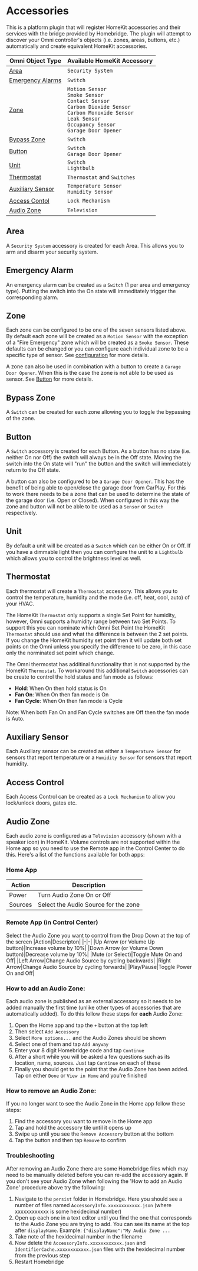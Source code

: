 # Accessories

This is a platform plugin that will register HomeKit accessories and their services with the bridge provided by Homebridge. The plugin will attempt to discover your Omni controller's objects (i.e. zones, areas, buttons, etc.) automatically and create equivalent HomeKit accessories.

|Omni Object Type|Available HomeKit Accessory|
|-|-|
|[Area](#area)|`Security System`|
|[Emergency Alarms](#emergency-alarm)|`Switch`|
|[Zone](#zone)|`Motion Sensor`<br/>`Smoke Sensor`<br/>`Contact Sensor`<br/>`Carbon Dioxide Sensor`<br/>`Carbon Monoxide Sensor`<br/>`Leak Sensor`<br/>`Occupancy Sensor`<br/>`Garage Door Opener`|
|[Bypass Zone](#bypass-zone)|`Switch`|
|[Button](#button)|`Switch`<br/>`Garage Door Opener`|
|[Unit](#unit)|`Switch`<br/>`Lightbulb`|
|[Thermostat](#thermostat)|`Thermostat` and `Switches`|
|[Auxiliary Sensor](#auxiliary-sensor)|`Temperature Sensor`<br/>`Humidity Sensor`|
|[Access Contol](#access-control)|`Lock Mechanism`|
|[Audio Zone](#audio-zone)|`Television`|

## Area

A `Security System` accessory is created for each Area. This allows you to arm and disarm your security system.

## Emergency Alarm

An emergency alarm can be created as a `Switch` (1 per area and emergency type). Putting the switch into the On state will immeditately trigger the corresponding alarm.

## Zone

Each zone can be configured to be one of the seven sensors listed above. By default each zone will be created as a `Motion Sensor` with the exception of a "Fire Emergency" zone which will be created as a `Smoke Sensor`. These defaults can be changed or you can configure each individual zone to be a specific type of sensor. See [configuration](setup.md) for more details.

A zone can also be used in combination with a button to create a `Garage Door Opener`. When this is the case the zone is not able to be used as sensor. See [Button](#button) for more details.

## Bypass Zone

A `Switch` can be created for each zone allowing you to toggle the bypassing of the zone.

## Button

A `Switch` accessory is created for each Button. As a button has no state (i.e. neither On nor Off) the switch will always be in the Off state. Moving the switch into the On state will "run" the button and the switch will immediately return to the Off state.

A button can also be configured to be a `Garage Door Opener`. This has the benefit of being able to open/close the garage door from CarPlay. For this to work there needs to be a zone that can be used to determine the state of the garage door (i.e. Open or Closed). When configured in this way the zone and button will not be able to be used as a `Sensor` or `Switch` respectively.

## Unit

By default a unit will be created as a `Switch` which can be either On or Off. If you have a dimmable light then you can configure the unit to a `Lightbulb` which allows you to control the brightness level as well.

## Thermostat

Each thermostat will create a `Thermostat` accessory. This allows you to control the temperature, humidity and the mode (i.e. off, heat, cool, auto) of your HVAC.

The HomeKit `Thermostat` only supports a single Set Point for humidity, however, Omni supports a humidity range between two Set Points. To support this you can nominate which Omni Set Point the HomeKit `Thermostat` should use and what the difference is between the 2 set points. If you change the HomeKit humidity set point then it will update both set points on the Omni unless you specify the difference to be zero, in this case only the norminated set point which change.

The Omni thermostat has additinal functionality that is not supported by the HomeKit `Thermostat`. To workaround this additional `Switch` accessories can be create to control the hold status and fan mode as follows:

- **Hold**: When On then hold status is On
- **Fan On**: When On then fan mode is On
- **Fan Cycle**: When On then fan mode is Cycle

Note: When both Fan On and Fan Cycle switches are Off then the fan mode is Auto.

## Auxiliary Sensor

Each Auxiliary sensor can be created as either a `Temperature Sensor` for sensors that report temperature or a `Humidity Sensor` for sensors that report humidity.

## Access Control

Each Access Control can be created as a `Lock Mechanism` to allow you lock/unlock doors, gates etc.

## Audio Zone

Each audio zone is configured as a `Television` accessory (shown with a speaker icon) in HomeKit. Volume controls are not supported within the Home app so you need to use the Remote app in the Control Center to do this. Here's a list of the functions available for both apps:

### Home App
|Action|Description|
|-|-|
|Power|Turn Audio Zone On or Off|
|Sources|Select the Audio Source for the zone|

### Remote App (in Control Center)
Select the Audio Zone you want to control from the Drop Down at the top of the screen
|Action|Descripton|
|-|-|
|Up Arrow (or Volume Up button)|Increase volume by 10%|
|Down Arrow (or Volume Down button)|Decrease volume by 10%|
|Mute (or Select)|Toggle Mute On and Off|
|Left Arrow|Change Audio Source by cycling backwards|
|Right Arrow|Change Audio Source by cycling forwards|
|Play/Pause|Toggle Power On and Off|

### How to add an Audio Zone:
Each audio zone is published as an external accessory so it needs to be added manually the first time (unlike other types of accessories that are automatically added). To do this follow these steps for **each** Audio Zone:
1. Open the Home app and tap the `+` button at the top left
2. Then select `Add Accessory`
3. Select `More options...` and the Audio Zones should be shown
4. Select one of them and tap `Add Anyway`
5. Enter your 8 digit Homebridge code and tap `Continue`
6. After a short while you will be asked a few questions such as its location, name, sources. Just tap `Continue` on each of these
7. Finally you should get to the point that the Audio Zone has been added. Tap on either `Done` or `View in Home` and you're finished

### How to remove an Audio Zone:
If you no longer want to see the Audio Zone in the Home app follow these steps:
1. Find the accessory you want to remove in the Home app
2. Tap and hold the accessory tile until it opens up
3. Swipe up until you see the `Remove Accessory` button at the bottom
4. Tap the button and then tap `Remove` to confirm

### Troubleshooting
After removing an Audio Zone there are some Homebridge files which may need to be manually deleted before you can re-add the accessory again. If you don't see your Audio Zone when following the 'How to add an Audio Zone' procedure above try the following:
1. Navigate to the `persist` folder in Homebridge. Here you should see a number of files named `AccessoryInfo.xxxxxxxxxxxx.json` (where xxxxxxxxxxxx is some hexidecimal number)
2. Open up each one in a text editor until you find the one that corresponds to the Audio Zone you are trying to add. You can see its name at the top after `displayName`. Example: `{"displayName":"My Audio Zone ...`
3. Take note of the hexidecimal number in the filename
4. Now delete the `AccessoryInfo.xxxxxxxxxxxx.json` and `IdentifierCache.xxxxxxxxxxxx.json` files with the hexidecimal number from the previous step
5. Restart Homebridge


